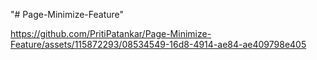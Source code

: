 "# Page-Minimize-Feature" 

https://github.com/PritiPatankar/Page-Minimize-Feature/assets/115872293/08534549-16d8-4914-ae84-ae409798e405
